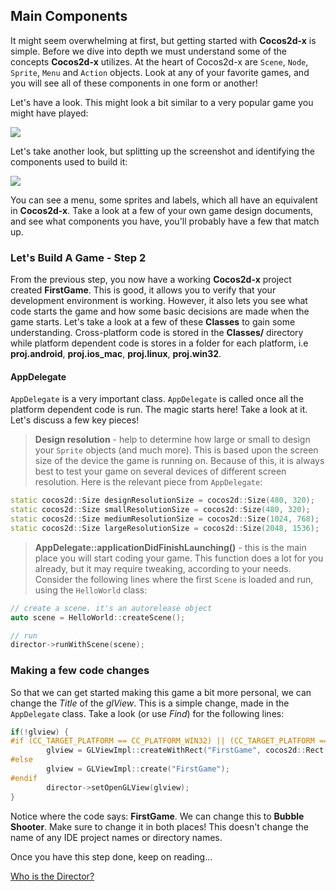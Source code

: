 ## Main Components
It might seem overwhelming at first, but getting started with __Cocos2d-x__ is simple. Before we dive into depth we must understand some of the concepts __Cocos2d-x__ utilizes. At the heart of Cocos2d-x are `Scene`, `Node`, `Sprite`, `Menu` and `Action` objects. Look at any of your favorite games, and you will see all of these components in one form or another!

Let's have a look. This might look a bit similar to a very popular game you might have played:

![](basic_concepts-img/2n_main.png "")

Let's take another look, but splitting up the screenshot and identifying the components used to build it:

![](basic_concepts-img/2n_annotated_scaled.png "")

You can see a menu, some sprites and labels, which all have an equivalent in __Cocos2d-x__.  Take a look at a few of your own game design documents, and see what components you have, you'll probably have a few that match up.

### Let's Build A Game - Step 2
From the previous step, you now have a working __Cocos2d-x__ project created __FirstGame__. This is good, it allows you to verify that your development environment is working. However, it also lets you see what code starts the game and how some basic decisions
are made when the game starts. Let's take a look at a few of these **Classes** to gain some understanding. Cross-platform code is stored in the **Classes/** directory while platform dependent code is stores in a folder for each platform, i.e **proj.android**, **proj.ios_mac**, **proj.linux**, **proj.win32**.

#### AppDelegate
`AppDelegate` is a very important class. `AppDelegate` is called once all the platform dependent code is run. The magic starts here! Take a look at it. Let's discuss a few key pieces!

  > **Design resolution**  - help to determine how large or small to design your `Sprite` objects (and much more). This is based upon the screen size of the device the game is running on. Because of this, it is always best to test your game on several devices of different screen resolution. Here is the relevant piece from `AppDelegate`:

  ```cpp
  static cocos2d::Size designResolutionSize = cocos2d::Size(480, 320);
  static cocos2d::Size smallResolutionSize = cocos2d::Size(480, 320);
  static cocos2d::Size mediumResolutionSize = cocos2d::Size(1024, 768);
  static cocos2d::Size largeResolutionSize = cocos2d::Size(2048, 1536);
  ```

  > **AppDelegate::applicationDidFinishLaunching()** - this is the main place you will start coding your game. This function does a lot for you already, but it may require tweaking, according to your needs. Consider the following lines where the first `Scene` is loaded and run, using the `HelloWorld` class:
  
  ```cpp
  // create a scene. it's an autorelease object
  auto scene = HelloWorld::createScene();

  // run
  director->runWithScene(scene);
  ```

### Making a few code changes
So that we can get started making this game a bit more personal, we can change the *Title* of the *glView*. This is a simple change, made in the `AppDelegate` class. Take a look (or use *Find*) for the following lines:

```cpp
if(!glview) {
#if (CC_TARGET_PLATFORM == CC_PLATFORM_WIN32) || (CC_TARGET_PLATFORM == CC_PLATFORM_MAC) || (CC_TARGET_PLATFORM == CC_PLATFORM_LINUX)
        glview = GLViewImpl::createWithRect("FirstGame", cocos2d::Rect(0, 0, designResolutionSize.width, designResolutionSize.height));
#else
        glview = GLViewImpl::create("FirstGame");
#endif
        director->setOpenGLView(glview);
}
```
Notice where the code says: **FirstGame**. We can change this to **Bubble Shooter**. Make sure to change it in both places! This doesn't change the name of any IDE project names or directory names.

Once you have this step done, keep on reading...

[Who is the Director?](director.md)
